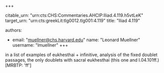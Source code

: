 +++


citable_urn: "urn:cts:CHS:Commentaries.AHCIP:Iliad.4.119.h5vtLeK"
target_urn: "urn:cts:greekLit:tlg0012.tlg001:4.119"
title: "Iliad 4.119"

authors:
- email: "muellner@chs.harvard.edu"
  name: "Leonard Muellner"
  username: "lmuellner"
+++

<p>in a list of examples of eukhesthai + infinitive, analysis of the fixed doublet passages, the only doublets with sacral eukhesthai (this one and I.04.101ff.) [MRBTP: 'ff']</p>